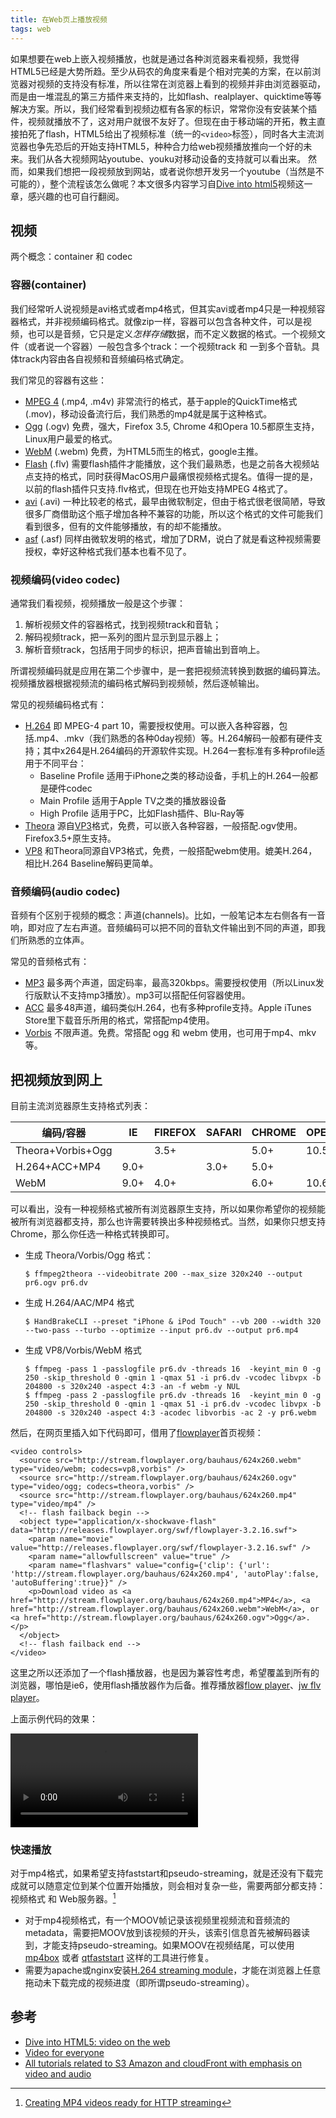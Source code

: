 ```yaml
---
title: 在Web页上播放视频
tags: web
---
```


如果想要在web上嵌入视频播放，也就是通过各种浏览器来看视频，我觉得HTML5已经是大势所趋。至少从码农的角度来看是个相对完美的方案，在以前浏览器对视频的支持没有标准，所以往常在浏览器上看到的视频并非由浏览器驱动，而是由一堆混乱的第三方插件来支持的，比如flash、realplayer、quicktime等等解决方案。所以，我们经常看到视频边框有各家的标识，常常你没有安装某个插件，视频就播放不了，这对用户就很不友好了。但现在由于移动端的开拓，教主直接拍死了flash，HTML5给出了视频标准（统一的`<video>`标签），同时各大主流浏览器也争先恐后的开始支持HTML5，种种合力给web视频播放推向一个好的未来。我们从各大视频网站youtube、youku对移动设备的支持就可以看出来。 然而，如果我们想把一段视频放到网站，或者说你想开发另一个youtube（当然是不可能的），整个流程该怎么做呢？本文很多内容学习自[Dive into html5](http://diveintohtml5.info/video.html)视频这一章，感兴趣的也可自行翻阅。

## 视频

两个概念：container 和 codec

### 容器(container)

我们经常听人说视频是avi格式或者mp4格式，但其实avi或者mp4只是一种视频容器格式，并非视频编码格式。就像zip一样，容器可以包含各种文件，可以是视频，也可以是音频，它只是定义*怎样存储*数据，而不定义数据的格式。一个视频文件（或者说一个容器）一般包含多个track：一个视频track 和 一到多个音轨。具体track内容由各自视频和音频编码格式确定。

我们常见的容器有这些：

- [MPEG 4](http://en.wikipedia.org/wiki/MPEG-4_Part_14) (.mp4, .m4v) 非常流行的格式，基于apple的QuickTime格式 (.mov)，移动设备流行后，我们熟悉的mp4就是属于这种格式。
- [Ogg](http://en.wikipedia.org/wiki/Ogg) (.ogv)  免费，强大，Firefox 3.5, Chrome 4和Opera 10.5都原生支持，Linux用户最爱的格式。
- [WebM](http://www.webmproject.org/) (.webm) 免费，为HTML5而生的格式，google主推。
- [Flash](http://en.wikipedia.org/wiki/Flash_Video) (.flv) 需要flash插件才能播放，这个我们最熟悉，也是之前各大视频站点支持的格式，同时获得MacOS用户最痛恨视频格式提名。值得一提的是，以前的flash插件只支持.flv格式，但现在也开始支持MPEG 4格式了。
- [avi](http://en.wikipedia.org/wiki/AVI) (.avi) 一种比较老的格式，最早由微软制定，但由于格式很老很简陋，导致很多厂商借助这个瓶子增加各种不兼容的功能，所以这个格式的文件可能我们看到很多，但有的文件能够播放，有的却不能播放。
- [asf](http://en.wikipedia.org/wiki/Advanced_Systems_Format) (.asf) 同样由微软发明的格式，增加了DRM，说白了就是看这种视频需要授权，幸好这种格式我们基本也看不见了。


### 视频编码(video codec)

通常我们看视频，视频播放一般是这个步骤：

1. 解析视频文件的容器格式，找到视频track和音轨；
2. 解码视频track，把一系列的图片显示到显示器上；
3. 解析音频track，包括用于同步的标识，把声音输出到音响上。

所谓视频编码就是应用在第二个步骤中，是一套把视频流转换到数据的编码算法。视频播放器根据视频流的编码格式解码到视频帧，然后逐帧输出。

常见的视频编码格式有：

-   [H.264](http://en.wikipedia.org/wiki/H.264) 即 MPEG-4 part 10，需要授权使用。可以嵌入各种容器，包括.mp4、.mkv（我们熟悉的各种0day视频）等。H.264解码一般都有硬件支持；其中x264是H.264编码的开源软件实现。H.264一套标准有多种profile适用于不同平台：
    -   Baseline Profile 适用于iPhone之类的移动设备，手机上的H.264一般都是硬件codec
    -   Main Profile 适用于Apple TV之类的播放器设备
    -   High Profile 适用于PC，比如Flash插件、Blu-Ray等
-   [Theora](http://en.wikipedia.org/wiki/Theora) 源自[VP3](http://en.wikipedia.org/wiki/Theora#History)格式，免费，可以嵌入各种容器，一般搭配.ogv使用。Firefox3.5+原生支持。
-   [VP8](http://en.wikipedia.org/wiki/VP8) 和Theora同源自VP3格式，免费，一般搭配webm使用。媲美H.264，相比H.264 Baseline解码更简单。

### 音频编码(audio codec)

音频有个区别于视频的概念：声道(channels)。比如，一般笔记本左右侧各有一音响，即对应了左右声道。音频编码可以把不同的音轨文件输出到不同的声道，即我们所熟悉的立体声。

常见的音频格式有：

- [MP3](http://en.wikipedia.org/wiki/MPEG-1_Audio_Layer_3) 最多两个声道，固定码率，最高320kbps。需要授权使用（所以Linux发行版默认不支持mp3播放）。mp3可以搭配任何容器使用。
- [ACC](http://en.wikipedia.org/wiki/Advanced_Audio_Coding) 最多48声道，编码类似H.264，也有多种profile支持。Apple iTunes Store里下载音乐所用的格式，常搭配mp4使用。
- [Vorbis](http://en.wikipedia.org/wiki/Vorbis) 不限声道。免费。常搭配 ogg 和 webm 使用，也可用于mp4、mkv等。

## 把视频放到网上

目前主流浏览器原生支持格式列表：

编码/容器          | IE | FIREFOX | SAFARI | CHROME | OPERA | IPHONE | ANDROID
------------------|----|---------|--------|--------|-------|--------|---------
Theora+Vorbis+Ogg |    | 3.5+    |        | 5.0+   | 10.5+ |        |
H.264+ACC+MP4     |9.0+|         | 3.0+   | 5.0+   |       | 3.0+   | 2.0+
WebM              |9.0+| 4.0+    |        | 6.0+   | 10.6+ |        | 2.3+

可以看出，没有一种视频格式被所有浏览器原生支持，所以如果你希望你的视频能被所有浏览器都支持，那么也许需要转换出多种视频格式。当然，如果你只想支持Chrome，那么你任选一种格式转换即可。

-   生成 Theora/Vorbis/Ogg 格式：

        $ ffmpeg2theora --videobitrate 200 --max_size 320x240 --output pr6.ogv pr6.dv

-   生成 H.264/AAC/MP4 格式

        $ HandBrakeCLI --preset "iPhone & iPod Touch" --vb 200 --width 320 --two-pass --turbo --optimize --input pr6.dv --output pr6.mp4

-   生成 VP8/Vorbis/WebM 格式

        $ ffmpeg -pass 1 -passlogfile pr6.dv -threads 16  -keyint_min 0 -g 250 -skip_threshold 0 -qmin 1 -qmax 51 -i pr6.dv -vcodec libvpx -b 204800 -s 320x240 -aspect 4:3 -an -f webm -y NUL
        $ ffmpeg -pass 2 -passlogfile pr6.dv -threads 16  -keyint_min 0 -g 250 -skip_threshold 0 -qmin 1 -qmax 51 -i pr6.dv -vcodec libvpx -b 204800 -s 320x240 -aspect 4:3 -acodec libvorbis -ac 2 -y pr6.webm

然后，在网页里插入如下代码即可，借用了[flowplayer](http://flowplayer.org/)首页视频：

    <video controls>
      <source src="http://stream.flowplayer.org/bauhaus/624x260.webm" type="video/webm; codecs=vp8,vorbis" />
      <source src="http://stream.flowplayer.org/bauhaus/624x260.ogv" type="video/ogg; codecs=theora,vorbis" />
      <source src="http://stream.flowplayer.org/bauhaus/624x260.mp4" type="video/mp4" />
      <!-- flash failback begin -->
      <object type="application/x-shockwave-flash" data="http://releases.flowplayer.org/swf/flowplayer-3.2.16.swf">
        <param name="movie" value="http://releases.flowplayer.org/swf/flowplayer-3.2.16.swf" />
        <param name="allowfullscreen" value="true" />
        <param name="flashvars" value="config={'clip': {'url': 'http://stream.flowplayer.org/bauhaus/624x260.mp4', 'autoPlay':false, 'autoBuffering':true}}" />
        <p>Download video as <a href="http://stream.flowplayer.org/bauhaus/624x260.mp4">MP4</a>, <a href="http://stream.flowplayer.org/bauhaus/624x260.webm">WebM</a>, or <a href="http://stream.flowplayer.org/bauhaus/624x260.ogv">Ogg</a>.</p>
      </object>
      <!-- flash failback end -->
    </video>

这里之所以还添加了一个flash播放器，也是因为兼容性考虑，希望覆盖到所有的浏览器，哪怕是ie6，使用flash播放器作为后备。推荐播放器[flow player](http://flowplayer.org/)、[jw flv player](http://longtailvideo.com/players/jw-flv-player/)。

上面示例代码的效果：

<video controls>
  <source src="http://stream.flowplayer.org/bauhaus/624x260.webm" type="video/webm; codecs=vp8,vorbis" />
  <source src="http://stream.flowplayer.org/bauhaus/624x260.ogv" type="video/ogg; codecs=theora,vorbis" />
  <source src="http://stream.flowplayer.org/bauhaus/624x260.mp4" type="video/mp4" />
  <object type="application/x-shockwave-flash" data="http://releases.flowplayer.org/swf/flowplayer-3.2.16.swf">
    <param name="movie" value="http://releases.flowplayer.org/swf/flowplayer-3.2.16.swf" />
    <param name="allowfullscreen" value="true" />
    <param name="flashvars" value="config={'clip': {'url': 'http://stream.flowplayer.org/bauhaus/624x260.mp4', 'autoPlay':false, 'autoBuffering':true}}" />
    <p>Download video as <a href="http://stream.flowplayer.org/bauhaus/624x260.mp4">MP4</a>, <a href="http://stream.flowplayer.org/bauhaus/624x260.webm">WebM</a>, or <a href="http://stream.flowplayer.org/bauhaus/624x260.ogv">Ogg</a>.</p>
  </object>
</video>

### 快速播放

对于mp4格式，如果希望支持faststart和pseudo-streaming，就是还没有下载完成就可以随意定位到某个位置开始播放，则会相对复杂一些，需要两部分都支持：视频格式 和 Web服务器。[^1]

- 对于mp4视频格式，有一个MOOV帧记录该视频里视频流和音频流的metadata，需要把MOOV放到该视频的开头，该索引信息首先被解码器读到，才能支持pseudo-streaming。如果MOOV在视频结尾，可以使用 [mp4box](http://gpac.wp.mines-telecom.fr/mp4box/) 或者 [qtfaststart](https://github.com/danielgtaylor/qtfaststart) 这样的工具进行修复。
- 需要为apache或nginx安装[H.264 streaming module](http://h264.code-shop.com/trac/wiki)，才能在浏览器上任意拖动未下载完成的视频进度（即所谓pseudo-streaming）。

## 参考

- [Dive into HTML5: video on the web](http://diveintohtml5.info/video.html)
- [Video for everyone](http://camendesign.com/code/video_for_everybody)
- [All tutorials related to S3 Amazon and cloudFront with emphasis on video and audio](http://www.miracletutorials.com/category/s3-amazon-cloudfront/)


[^1]: [Creating MP4 videos ready for HTTP streaming](http://superuser.com/questions/438390/creatingmp4-videos-ready-forhttp-streaming)
